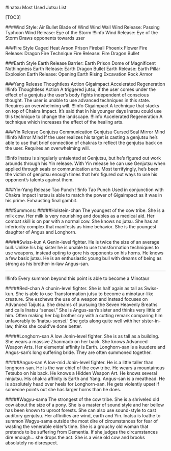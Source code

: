 #Inatsu Most Used Jutsu List

[TOC3]

###Wind Style:
Air Bullet
Blade of Wind
Wind Wall
Wind Release: Passing Typhoon
Wind Release: Eye of the Storm
!!!info
	Wind Release: Eye of the Storm
		Draws opponents towards user

###Fire Style
Caged Heat Arson Prison
Fireball
Phoenix Flower
Fire Release: Dragon Fire Technique
Fire Release: Fire Dragon Bullet

###Earth Style
Earth Release Barrier: Earth Prison Dome of Magnificent Nothingness
Earth Release: Earth Dragon Bullet
Earth Release: Earth Pillar Explosion
Earth Release: Opening Earth Rising Excavation
Rock Armor

###Yang Release
Thoughtless Action
Gigaimpact
Accelerated Regeneration
!!!info
	Thoughtless Action
		A triggered jutsu, if the user comes under the effect of a genjutsu the user’s body  fights independent of conscious thought. The user is unable to use advanced techniques in this state. Requires an overwhelming will.
!!!info
	Gigaimpact
		A technique that stacks on top of Chakra Impact. It’s said that in his younger days Inatsu could use this technique to change the landscape.
!!!info
	Accelerated Regeneration
		A technique which increases the effect of the healing arts.

###Yin Release
Genjutsu Communication
Genjutsu Cursed Seal
Mirror Mind
!!!info
	Mirror Mind
		If the user realizes his target is casting a genjutsu he’s able to use that brief connection of chakras to reflect the genjutsu back on the user. Requires an overwhelming will.

!!!info
	Inatsu is singularly untalented at Genjutsu, but he’s figured out work arounds through his Yin release. With Yin release he can use Genjutsu when applied through seals or communication arts. Most terrifyingly, he’s been the victim of genjutsu enough times that he’s figured out ways to use his opponent’s talents against them.

###Yin-Yang Release
Tao Punch
!!!info
	Tao Punch
		Used in conjunction with Chakra Impact Inatsu is able to match the power of Gigaimpact as it was in his prime. Exhausting final gambit.

###Summons:
#####Holstein-chan
The youngest of the cow tribe. She is a milk cow. Her milk is very nourishing and doubles as a medical aid. Her combat skill is on par with a normal cow. She knows no jutsu.
She has an inferiority complex that manifests as hime behavior. She is the youngest daughter of Angus and Longhorn.

#####Swiss-kun
A Genin-level fighter. He is twice the size of an average bull. Unlike his big sister he is unable to use transformation techniques to use weapons, instead opting to gore his opponents on his horns. He knows a few basic jutsu.
He is an enthusiastic young bull with dreams of being as strong as his brother-in-law Angus-san.

***

!!!info
	Every summon beyond this point is able to become a Minotaur

#####Red-chan
A chunin-level fighter. She is half again as tall as Swiss-kun. She is able to use Transformation jutsu to become a minotaur-like creature. She eschews the use of a weapon and instead focuses on Advanced Taijutsu. She dreams of pursuing the Seven Heavenly Breaths and calls Inatsu “sensei.”
She is Angus-san’s sister and thinks very little of him. Often making her big brother cry with a cutting remark comparing him unfavorably to ‘Inatsu-sensei.’ She gets along quite well with her sister-in-law, thinks she could’ve done better.

#####Longhorn-san
A low Jonin-level fighter. She is as tall as a building. She wears a massive Zhanmado on her back. She knows Advanced Weapon Arts. Her elemental affinity is Earth.
Longhorn-san is a kuudere and Angus-san’s long suffering bride. They are often summoned together.

#####Angus-san
A low-mid Jonin-level fighter. He is a little taller than longhorn-san. He is the war chief of the cow tribe. He wears a mountainous Tetsubo on his back. He knows a Hidden Weapon Art. He knows several ninjutsu. His chakra affinity is Earth and Yang.
Angus-san is a meathead. He is absolutely head over heels for Longhorn-san. He gets violently upset if someone points out she has larger horns than he does.

#####Wagyu-sama
The strongest of the cow tribe. She is a shriveled old cow about the size of a pony. She is a master of sound style and her bellow has been known to uproot forests. She can also use sound-style to cast auditory genjutsu. Her affinities are wind, earth and Yin. Inatsu is loathe to summon Wagyu-sama outside the most dire of circumstances for fear of wasting the venerable elder’s time.
She is a grouchy old woman that pretends to be suffering from Dementia. If she judges the circumstances dire enough… she drops the act. She is a wise old cow and brooks absolutely no disrespect.